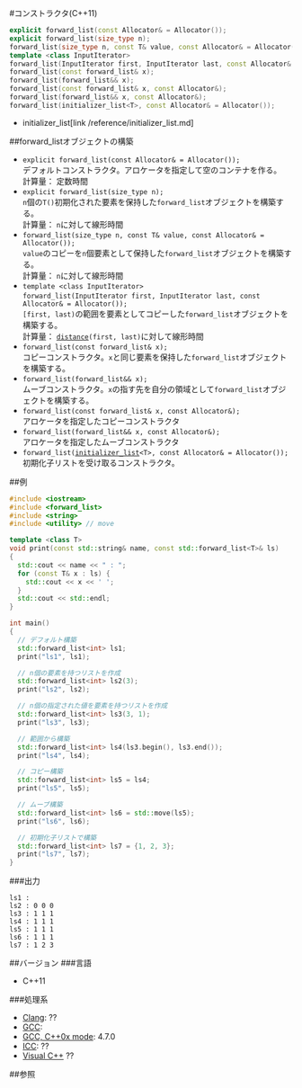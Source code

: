#コンストラクタ(C++11)
```cpp
explicit forward_list(const Allocator& = Allocator());
explicit forward_list(size_type n);
forward_list(size_type n, const T& value, const Allocator& = Allocator());
template <class InputIterator>
forward_list(InputIterator first, InputIterator last, const Allocator& = Allocator());
forward_list(const forward_list& x);
forward_list(forward_list&& x);
forward_list(const forward_list& x, const Allocator&);
forward_list(forward_list&& x, const Allocator&);
forward_list(initializer_list<T>, const Allocator& = Allocator());
```
* initializer_list[link /reference/initializer_list.md]

##forward_listオブジェクトの構築
- `explicit forward_list(const Allocator& = Allocator());`<br/>デフォルトコンストラクタ。アロケータを指定して空のコンテナを作る。<br/>計算量： 定数時間
- `explicit forward_list(size_type n);`<br/>`n`個の`T()`初期化された要素を保持した`forward_list`オブジェクトを構築する。<br/>計算量： `n`に対して線形時間
- `forward_list(size_type n, const T& value, const Allocator& = Allocator());`<br/>`value`のコピーを`n`個要素として保持した`forward_list`オブジェクトを構築する。<br/>計算量： `n`に対して線形時間
- `template <class InputIterator>`<br/>`forward_list(InputIterator first, InputIterator last, const Allocator& = Allocator());`<br/>`[first, last)`の範囲を要素としてコピーした`forward_list`オブジェクトを構築する。<br/>計算量： [`distance`](/reference/iterator/distance.md)`(first, last)`に対して線形時間
- `forward_list(const forward_list& x);`<br/>コピーコンストラクタ。`x`と同じ要素を保持した`forward_list`オブジェクトを構築する。
- `forward_list(forward_list&& x);`<br/>ムーブコンストラクタ。`x`の指す先を自分の領域として`forward_list`オブジェクトを構築する。
- `forward_list(const forward_list& x, const Allocator&);`<br/>アロケータを指定したコピーコンストラクタ
- `forward_list(forward_list&& x, const Allocator&);`<br/>アロケータを指定したムーブコンストラクタ
- `forward_list(`[`initializer_list`](/reference/initializer_list.md)`<T>, const Allocator& = Allocator());`<br/>初期化子リストを受け取るコンストラクタ。


##例
```cpp
#include <iostream>
#include <forward_list>
#include <string>
#include <utility> // move

template <class T>
void print(const std::string& name, const std::forward_list<T>& ls)
{
  std::cout << name << " : ";
  for (const T& x : ls) {
    std::cout << x << ' ';
  }
  std::cout << std::endl;
}

int main()
{
  // デフォルト構築
  std::forward_list<int> ls1;
  print("ls1", ls1);

  // n個の要素を持つリストを作成
  std::forward_list<int> ls2(3);
  print("ls2", ls2);

  // n個の指定された値を要素を持つリストを作成
  std::forward_list<int> ls3(3, 1);
  print("ls3", ls3);

  // 範囲から構築
  std::forward_list<int> ls4(ls3.begin(), ls3.end());
  print("ls4", ls4);

  // コピー構築
  std::forward_list<int> ls5 = ls4;
  print("ls5", ls5);

  // ムーブ構築
  std::forward_list<int> ls6 = std::move(ls5);
  print("ls6", ls6);

  // 初期化子リストで構築
  std::forward_list<int> ls7 = {1, 2, 3};
  print("ls7", ls7);
}
```

###出力
```
ls1 : 
ls2 : 0 0 0 
ls3 : 1 1 1 
ls4 : 1 1 1 
ls5 : 1 1 1 
ls6 : 1 1 1 
ls7 : 1 2 3 
```

##バージョン
###言語
- C++11


###処理系
- [Clang](/implementation#clang.md): ??
- [GCC](/implementation#gcc.md): 
- [GCC, C++0x mode](/implementation#gcc.md): 4.7.0
- [ICC](/implementation#icc.md): ??
- [Visual C++](/implementation#visual_cpp.md) ??


##参照


